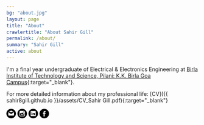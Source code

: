 ```yaml
---
bg: "about.jpg"
layout: page
title: "About"
crawlertitle: "About Sahir Gill"
permalink: /about/
summary: "Sahir Gill"
active: about
---
```


I'm a final year undergraduate of Electrical & Electronics Engineering at [Birla Institute of Technology and Science, Pilani: K.K. Birla Goa Campus](http://www.bits-pilani.ac.in/Goa/index.aspx "Institute Homepage"){:target="_blank"}.

For more detailed information about my professional life: [CV]({{ sahir8gill.github.io }}/assets/CV_Sahir Gill.pdf){:target="_blank"}

![alt text][1.1] ![alt text][2.1] ![alt text][3.1] ![alt text][4.1]

[1.1]: mail.png (Email)
[2.1]: insta.png (Instagram)
[3.1]: linkin.png 
[4.1]: fb.png 